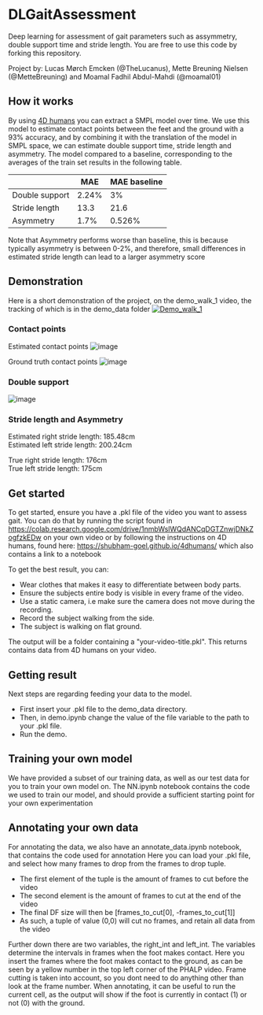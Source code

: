 # DLGaitAssessment

Deep learning for assessment of gait parameters such as assymmetry, double support time and stride length.
You are free to use this code by forking this repository.

Project by: Lucas Mørch Emcken (@TheLucanus), Mette Breuning Nielsen (@MetteBreuning) and Moamal Fadhil Abdul-Mahdi (@moamal01)

## How it works

By using [4D humans](https://shubham-goel.github.io/4dhumans/) you can extract a SMPL model over time. We use this model to estimate contact points between the feet and the ground with a 93% accuracy, and by combining it with the translation of the model in SMPL space, we can estimate double support time, stride length and asymmetry. The model compared to a baseline, corresponding to the averages of the train set results in the following table.

|                | MAE   | MAE baseline |
| -------------- | ----- | ------------ |
| Double support | 2.24% | 3%           |
| Stride length  | 13.3  | 21.6         |
| Asymmetry      | 1.7%  | 0.526%       |

Note that Asymmetry performs worse than baseline, this is because typically asymmetry is between 0-2%, and therefore, small differences in estimated stride length can lead to a larger asymmetry score

## Demonstration

Here is a short demonstration of the project, on the demo_walk_1 video, the tracking of which is in the demo_data folder
[![Demo_walk_1](https://img.youtube.com/vi/si4jaM0NhpA/0.jpg)](https://www.youtube.com/watch?v=si4jaM0NhpA)

### Contact points

Estimated contact points
![image](https://imgur.com/tyrfPlx.jpg)

Ground truth contact points
![image](https://imgur.com/1d1xQZW.jpg)

### Double support

![image](https://imgur.com/C4MiMKQ.jpg)

### Stride length and Asymmetry

Estimated right stride length: 185.48cm\
Estimated left stride length: 200.24cm

True right stride length: 176cm\
True left stride length: 175cm

## Get started

To get started, ensure you have a .pkl file of the video you want to assess gait. You can do that by running the script found in https://colab.research.google.com/drive/1nmbWslWQdANCqDGTZnwjDNkZogfzkEDw on your own video or by following the instructions on 4D humans, found here: https://shubham-goel.github.io/4dhumans/ which also contains a link to a notebook

To get the best result, you can:

- Wear clothes that makes it easy to differentiate between body parts.
- Ensure the subjects entire body is visible in every frame of the video.
- Use a static camera, i.e make sure the camera does not move during the recording.
- Record the subject walking from the side.
- The subject is walking on flat ground.

The output will be a folder containing a "your-video-title.pkl". This returns contains data from 4D humans on your video.

## Getting result

Next steps are regarding feeding your data to the model.

- First insert your .pkl file to the demo_data directory.
- Then, in demo.ipynb change the value of the file variable to the path to your .pkl file.
- Run the demo.

## Training your own model

We have provided a subset of our training data, as well as our test data for you to train your own model on.
The NN.ipynb notebook contains the code we used to train our model, and should provide a sufficient starting point for your own experimentation

## Annotating your own data

For annotating the data, we also have an annotate_data.ipynb notebook, that contains the code used for annotation
Here you can load your .pkl file, and select how many frames to drop from the frames to drop tuple.

- The first element of the tuple is the amount of frames to cut before the video
- The second element is the amount of frames to cut at the end of the video
- The final DF size will then be [frames_to_cut[0], -frames_to_cut[1]]
- As such, a tuple of value (0,0) will cut no frames, and retain all data from the video

Further down there are two variables, the right_int and left_int. The variables determine the intervals in frames when the foot makes contact. Here you insert the frames where the foot makes contact to the ground, as can be seen by a yellow number in the top left corner of the PHALP video. Frame cutting is taken into account, so you dont need to do anything other than look at the frame number.
When annotating, it can be useful to run the current cell, as the output will show if the foot is currently in contact (1) or not (0) with the ground.

